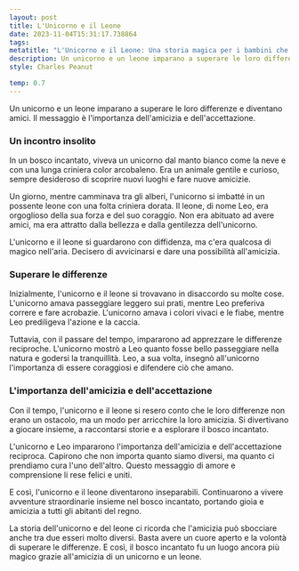 ```yaml
---
layout: post
title: L'Unicorno e il Leone
date: 2023-11-04T15:31:17.738864
tags: 
metatitle: "L'Unicorno e il Leone: Una storia magica per i bambini che insegna importanti valori"
description: Un unicorno e un leone imparano a superare le loro differenze e diventano amici. Scopri l'importanza dell'amicizia e dell'accettazione nel bosco incantato. Una storia magica che insegna ai bambini il valore dell'apertura mentale e della volontà di superare le differenze.
style: Charles Peanut

temp: 0.7
---
```

Un unicorno e un leone imparano a superare le loro differenze e diventano amici. Il messaggio è l'importanza dell'amicizia e dell'accettazione.

### Un incontro insolito

In un bosco incantato, viveva un unicorno dal manto bianco come la neve e con una lunga criniera color arcobaleno. Era un animale gentile e curioso, sempre desideroso di scoprire nuovi luoghi e fare nuove amicizie.

Un giorno, mentre camminava tra gli alberi, l'unicorno si imbatté in un possente leone con una folta criniera dorata. Il leone, di nome Leo, era orgoglioso della sua forza e del suo coraggio. Non era abituato ad avere amici, ma era attratto dalla bellezza e dalla gentilezza dell'unicorno.

L'unicorno e il leone si guardarono con diffidenza, ma c'era qualcosa di magico nell'aria. Decisero di avvicinarsi e dare una possibilità all'amicizia.

### Superare le differenze

Inizialmente, l'unicorno e il leone si trovavano in disaccordo su molte cose. L'unicorno amava passeggiare leggero sui prati, mentre Leo preferiva correre e fare acrobazie. L'unicorno amava i colori vivaci e le fiabe, mentre Leo prediligeva l'azione e la caccia.

Tuttavia, con il passare del tempo, impararono ad apprezzare le differenze reciproche. L'unicorno mostrò a Leo quanto fosse bello passeggiare nella natura e godersi la tranquillità. Leo, a sua volta, insegnò all'unicorno l'importanza di essere coraggiosi e difendere ciò che amano.

### L'importanza dell'amicizia e dell'accettazione

Con il tempo, l'unicorno e il leone si resero conto che le loro differenze non erano un ostacolo, ma un modo per arricchire la loro amicizia. Si divertivano a giocare insieme, a raccontarsi storie e a esplorare il bosco incantato.

L'unicorno e Leo impararono l'importanza dell'amicizia e dell'accettazione reciproca. Capirono che non importa quanto siamo diversi, ma quanto ci prendiamo cura l'uno dell'altro. Questo messaggio di amore e comprensione li rese felici e uniti.

E così, l'unicorno e il leone diventarono inseparabili. Continuarono a vivere avventure straordinarie insieme nel bosco incantato, portando gioia e amicizia a tutti gli abitanti del regno.

La storia dell'unicorno e del leone ci ricorda che l'amicizia può sbocciare anche tra due esseri molto diversi. Basta avere un cuore aperto e la volontà di superare le differenze. E così, il bosco incantato fu un luogo ancora più magico grazie all'amicizia di un unicorno e un leone.

        
